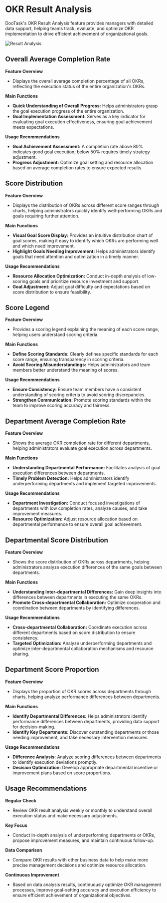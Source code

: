 # OKR Result Analysis

DooTask's OKR Result Analysis feature provides managers with detailed data support, helping teams track, evaluate, and optimize OKR implementation to drive efficient achievement of organizational goals.

![Result Analysis](/images/en/okr_pic_3.png)

## **Overall Average Completion Rate**

**Feature Overview**
- Displays the overall average completion percentage of all OKRs, reflecting the execution status of the entire organization's OKRs.

**Main Functions**
- **Quick Understanding of Overall Progress:** Helps administrators grasp the goal execution progress of the entire organization.
- **Goal Implementation Assessment:** Serves as a key indicator for evaluating goal execution effectiveness, ensuring goal achievement meets expectations.

**Usage Recommendations**
- **Goal Achievement Assessment:** A completion rate above 80% indicates good goal execution; below 50% requires timely strategy adjustment.
- **Progress Adjustment:** Optimize goal setting and resource allocation based on average completion rates to ensure expected results.


## **Score Distribution**

**Feature Overview**
- Displays the distribution of OKRs across different score ranges through charts, helping administrators quickly identify well-performing OKRs and goals requiring further attention.

**Main Functions**
- **Visual Goal Score Display:** Provides an intuitive distribution chart of goal scores, making it easy to identify which OKRs are performing well and which need improvement.
- **Highlight Goals Needing Improvement:** Helps administrators identify goals that need attention and optimization in a timely manner.

**Usage Recommendations**
- **Resource Allocation Optimization:** Conduct in-depth analysis of low-scoring goals and prioritize resource investment and support.
- **Goal Adjustment:** Adjust goal difficulty and expectations based on score distribution to ensure feasibility.


## **Score Legend**

**Feature Overview**
- Provides a scoring legend explaining the meaning of each score range, helping users understand scoring criteria.

**Main Functions**
- **Define Scoring Standards:** Clearly defines specific standards for each score range, ensuring transparency in scoring criteria.
- **Avoid Scoring Misunderstandings:** Helps administrators and team members better understand the meaning of scores.

**Usage Recommendations**
- **Ensure Consistency:** Ensure team members have a consistent understanding of scoring criteria to avoid scoring discrepancies.
- **Strengthen Communication:** Promote scoring standards within the team to improve scoring accuracy and fairness.


## **Department Average Completion Rate**

**Feature Overview**
- Shows the average OKR completion rate for different departments, helping administrators evaluate goal execution across departments.

**Main Functions**
- **Understanding Departmental Performance:** Facilitates analysis of goal execution differences between departments.
- **Timely Problem Detection:** Helps administrators identify underperforming departments and implement targeted improvements.

**Usage Recommendations**
- **Department Investigation:** Conduct focused investigations of departments with low completion rates, analyze causes, and take improvement measures.
- **Resource Optimization:** Adjust resource allocation based on departmental performance to ensure overall goal achievement.


## **Departmental Score Distribution**

**Feature Overview**
- Shows the score distribution of OKRs across departments, helping administrators analyze execution differences of the same goals between departments.

**Main Functions**
- **Understanding Inter-departmental Differences:** Gain deep insights into differences between departments in executing the same OKRs.
- **Promote Cross-departmental Collaboration:** Optimize cooperation and coordination between departments by identifying differences.

**Usage Recommendations**
- **Cross-departmental Collaboration:** Coordinate execution across different departments based on score distribution to ensure consistency.
- **Targeted Optimization:** Analyze underperforming departments and optimize inter-departmental collaboration mechanisms and resource sharing.


## **Department Score Proportion**

**Feature Overview**
- Displays the proportion of OKR scores across departments through charts, helping analyze performance differences between departments.

**Main Functions**
- **Identify Departmental Differences:** Helps administrators identify performance differences between departments, providing data support for decision-making.
- **Identify Key Departments:** Discover outstanding departments or those needing improvement, and take necessary intervention measures.

**Usage Recommendations**
- **Difference Analysis:** Analyze scoring differences between departments to identify execution deviations promptly.
- **Decision Optimization:** Develop appropriate departmental incentive or improvement plans based on score proportions.


## **Usage Recommendations**

**Regular Check**
- Review OKR result analysis weekly or monthly to understand overall execution status and make necessary adjustments.

**Key Focus**
- Conduct in-depth analysis of underperforming departments or OKRs, propose improvement measures, and maintain continuous follow-up.

**Data Comparison**
- Compare OKR results with other business data to help make more precise management decisions and optimize resource allocation.

**Continuous Improvement**
- Based on data analysis results, continuously optimize OKR management processes, improve goal-setting accuracy and execution efficiency to ensure efficient achievement of organizational objectives.
